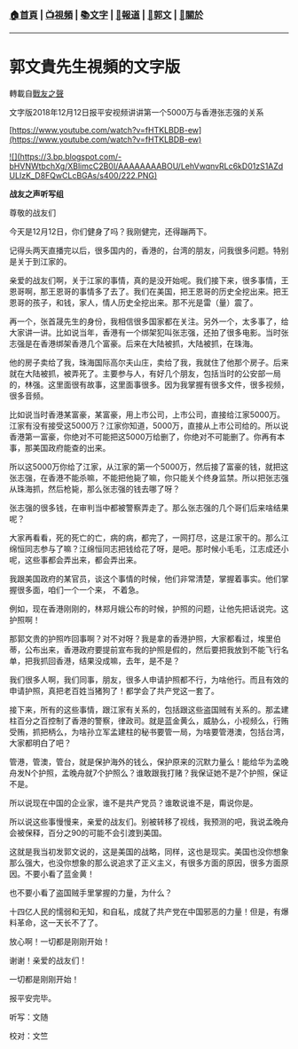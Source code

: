###  [:house:首頁](https://github.com/ourhimalayas/home) | [:tv:視頻](https://github.com/ourhimalayas/videos) | [:books:文字](https://github.com/ourhimalayas/txt) | [:newspaper:報道](https://github.com/ourhimalayas/news) | [:eagle:郭文](https://github.com/ourhimalayas/guomedia) | [:pray:關於](https://github.com/ourhimalayas/home/tree/master/about)
---
# 郭文貴先生視頻的文字版
轉載自[戰友之聲](http://littleantvoice.blogspot.com)

文字版2018年12月12日报平安视频讲讲第一个5000万与香港张志强的关系


[https://www.youtube.com/watch?v=fHTKLBDB-ew](https://www.youtube.com/watch?v=fHTKLBDB-ew)




[!\[\](https://3.bp.blogspot.com/-bHVNWtbchXg/XBlimcC2B0I/AAAAAAAABOU/LehVwqnvRLc6kD01zS1AZdULIzK_D8FQwCLcBGAs/s400/222.PNG)](https://3.bp.blogspot.com/-bHVNWtbchXg/XBlimcC2B0I/AAAAAAAABOU/LehVwqnvRLc6kD01zS1AZdULIzK_D8FQwCLcBGAs/s1600/222.PNG)

**战友之声听写组**



尊敬的战友们


今天是12月12日，你们健身了吗？我刚健完，还得蹦两下。


记得头两天直播完以后，很多国内的，香港的，台湾的朋友，问我很多问题。特别是关于到江家的。


亲爱的战友们啊，关于江家的事情，真的是没开始呢。我们接下来，很多事情，王恩哥啊，那王恩哥的事情多了去了。我们在美国，把王恩哥的历史全挖出来。把王恩哥的孩子，和钱，家人，情人历史全挖出来。那不光是雷（量）震了。


再一个，张首晟先生的身份，我相信很多国家都在关注。另外一个，太多事了，给大家讲一讲。比如说当年，香港有一个绑架犯叫张志强，还拍了很多电影。当时张志强是在香港绑架香港几个富豪。后来在大陆被抓，大陆被抓，在珠海。


他的房子卖给了我，珠海国际高尔夫山庄，卖给了我，我就住了他那个房子。后来就在大陆被抓，被弄死了。主要参与人，有好几个朋友，包括当时的公安部一局的，林强。这里面很有故事，这里面事很多。因为我掌握有很多文件，很多视频，很多音频。


比如说当时香港某富豪，某富豪，用上市公司，上市公司，直接给江家5000万。江家有没有接受这5000万？江家你知道，5000万，直接从上市公司给的。所以说香港第一富豪，你绝对不可能把这5000万给删了，你绝对不可能删了。你再有本事，那美国政府能查的出来。


所以这5000万你给了江家，从江家的第一个5000万，然后接了富豪的钱，就把这张志强，在香港不能杀嘛，不能把他毙了嘛，你只能关个终身监禁。所以把张志强从珠海抓，然后枪毙，那么张志强的钱去哪了呀？


张志强的很多钱，在审判当中都被警察弄走了。那么张志强的几个哥们后来啥结果呢？


大家再看看，死的死亡的亡，病的病，都完了，一网打尽，这是江家干的。那么江绵恒同志参与了嘛？江绵恒同志把钱给花了呀，是吧。那时候小毛毛，江志成还小呢，这些事都会弄出来，都会弄出来。


我跟美国政府的某官员，谈这个事情的时候，他们非常清楚，掌握着事实。他们掌握很多面，咱们一个一个来， 不着急。


例如，现在香港刚刚的，林郑月娥公布的时候，护照的问题，让他先把话说完。这护照啊！


那郭文贵的护照咋回事啊？对不对呀？我是拿的香港护照，大家都看过，埃里伯蒂，公布出来，香港政府要提前宣布我的护照是假的，然后要把我放到不能飞行名单，把我抓回香港，结果没成嘛，去年，是不是？


我们很多人啊，我们同事，朋友，很多人申请护照都不行，为啥他行。而且有效的申请护照，真把老百姓当猪狗了！都学会了共产党这一套了。


接下来，所有的这些事情，跟江家有关系的，包括跟这些盗国贼有关系的。那孟建柱百分之百控制了香港的警察，律政司。就是蓝金黄么，威胁么，小视频么，行贿受贿，抓把柄么，为啥孙立军孟建柱的秘书要管一局，为啥要管港澳，包括台湾，大家都明白了吧？


管港，管澳，管台，就是保护海外的钱么，保护原来的沉默力量么！能给华为孟晚舟发N个护照，孟晚舟就7个护照么？谁敢跟我打赌？我保证她不是7个护照，保证不是。


所以说现在中国的企业家，谁不是共产党员？谁敢说谁不是，甭说你是。


所以说这些事慢慢来，亲爱的战友们。别被转移了视线，我预测的吧，我说孟晚舟会被保释，百分之90的可能不会引渡到美国。


这就是我当初发郭文说的，这是美国的战略，同样，这也是现实。美国也没你想象那么强大，也没你想象的那么说追求了正义主义，有很多方面的原因，很多方面原因。不要小看了蓝金黄！


也不要小看了盗国贼手里掌握的力量，为什么？


十四亿人民的懦弱和无知，和自私，成就了共产党在中国邪恶的力量！但是，有爆料革命，这一天长不了了。


放心啊！一切都是刚刚开始！


谢谢！亲爱的战友们！


一切都是刚刚开始！


报平安完毕。




听写：文随


校对：文竺